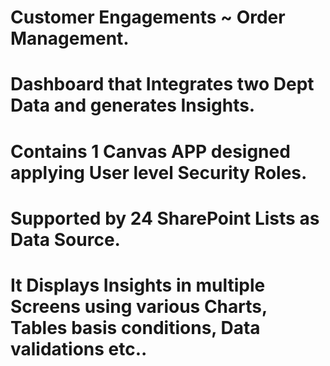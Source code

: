 # Customer Engagements ~ Order Management.
# Dashboard that Integrates two Dept Data and generates Insights.
# Contains 1 Canvas APP designed applying User level Security Roles.
# Supported by 24 SharePoint Lists as Data Source. 
# It Displays Insights in multiple Screens using various Charts, Tables basis conditions, Data validations etc..
